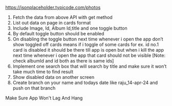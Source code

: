 https://jsonplaceholder.typicode.com/photos

1. Fetch the data from above API with get method
2. List out data on page in cards format
3. Include Image, Id, Album Id,title and one toggle button
4. By default toggle button should be enabled
5. On disabling the toggle button next time whenever i open the app don’t show toggled off cards means if i toggle of some cards for ex. id no.1 card is disabled it should be there till app is open but when i kill the app next time whenever i open the app that card should not be visible [Note: check albumId and id both as there is same ids]
6. Implement one search box that will search by title and make sure it won’t take much time to find result
7. Show disabled data on another screen
8. Create branch on your name and todays date like raju_14-apr-24 and push on that branch 

Make Sure App Won't Lag And Hang
